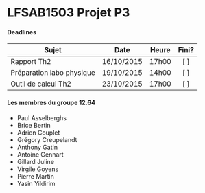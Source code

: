 ﻿# LFSAB1503 Projet P3

#### Deadlines

| Sujet                     | Date       | Heure | Fini? |
| ------------------------- |:----------:|:-----:|:-----:|
| Rapport Th2               | 16/10/2015 | 17h00 |  [ ]  | 
| Préparation labo physique | 19/10/2015 | 14h00 |  [ ]  |
| Outil de calcul Th2       | 23/10/2015 | 17h00 |  [ ]  |

#### Les membres du groupe 12.64

* Paul Asselberghs
* Brice Bertin
* Adrien Couplet
* Grégory Creupelandt
* Anthony Gatin
* Antoine Gennart
* Gillard Juline
* Virgile Goyens
* Pierre Martin
* Yasin Yildirim


